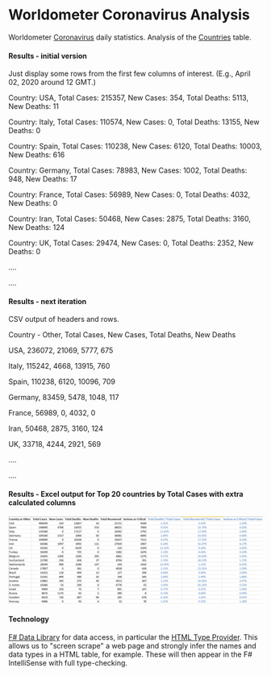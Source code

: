 # Worldometer Coronavirus Analysis 

Worldometer [Coronavirus] daily statistics. Analysis of the [Countries] table.


#### Results - initial version

Just display some rows from the first few columns of interest. (E.g.,  April 02, 2020 around 12 GMT.)


Country: USA, Total Cases: 215357, New Cases: 354, Total Deaths: 5113, New Deaths: 11

Country: Italy, Total Cases: 110574, New Cases: 0, Total Deaths: 13155, New Deaths: 0

Country: Spain, Total Cases: 110238, New Cases: 6120, Total Deaths: 10003, New Deaths: 616

Country: Germany, Total Cases: 78983, New Cases: 1002, Total Deaths: 948, New Deaths: 17

Country: France, Total Cases: 56989, New Cases: 0, Total Deaths: 4032, New Deaths: 0

Country: Iran, Total Cases: 50468, New Cases: 2875, Total Deaths: 3160, New Deaths: 124

Country: UK, Total Cases: 29474, New Cases: 0, Total Deaths: 2352, New Deaths: 0

....

....

#### Results - next iteration

CSV output of headers and rows.


Country - Other, Total Cases, New Cases, Total Deaths, New Deaths

USA, 236072, 21069, 5777, 675

Italy, 115242, 4668, 13915, 760

Spain, 110238, 6120, 10096, 709

Germany, 83459, 5478, 1048, 117

France, 56989, 0, 4032, 0

Iran, 50468, 2875, 3160, 124

UK, 33718, 4244, 2921, 569

....

....

#### Results - Excel output for Top 20 countries by Total Cases with extra calculated columns


![Sorted output - deaths/cases](Images/excel-output.png)


#### Technology

[F# Data Library] for data access, in particular the [HTML Type Provider]. This allows us to "screen scrape" a web page and strongly infer the names and data types in a HTML table, for example. These will then appear in the F# IntelliSense with full type-checking.

[Coronavirus]: <https://www.worldometers.info/coronavirus/>
[Countries]: <https://www.worldometers.info/coronavirus/#countries>
[F# Data Library]: <https://fsharp.github.io/FSharp.Data/>
[HTML Type Provider]: <https://fsharp.github.io/FSharp.Data/library/HtmlProvider.html>